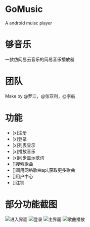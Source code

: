 # GoMusic
A android muisc player

# 够音乐
一款仿网易云音乐的简易音乐播放器

# 团队
Make by @罗江，@张亚利，@李航

# 功能

- [x]注册
- [x]登录
- [x]列表显示
- [x]播放音乐
- [x]同步显示歌词
- []搜索歌曲
- []调用网络歌曲api,获取更多歌曲
- []用户中心
- []注销


# 部分功能截图

![进入界面](example/1.jpg)
![登录](example/2.jpg)
![主界面](example/3.jpg)
![歌曲播放](example/4.jpg)